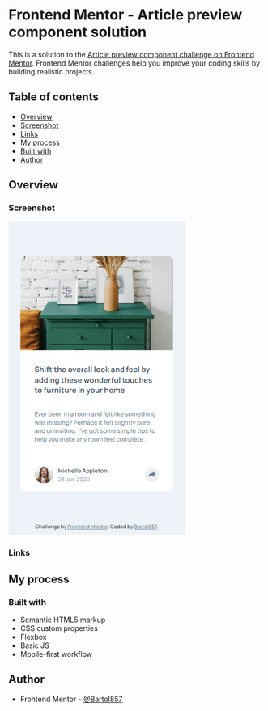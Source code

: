 # Frontend Mentor - Article preview component solution

This is a solution to the [Article preview component challenge on Frontend Mentor](https://www.frontendmentor.io/challenges/article-preview-component-dYBN_pYFT). Frontend Mentor challenges help you improve your coding skills by building realistic projects. 

## Table of contents

- [Overview](#overview)
- [Screenshot](#screenshot)
- [Links](#links)
- [My process](#my-process)
- [Built with](#built-with)
- [Author](#author)

## Overview

### Screenshot

![Mobile](./screenshot-mobile.jpg)



### Links



## My process

### Built with

- Semantic HTML5 markup
- CSS custom properties
- Flexbox
- Basic JS
- Mobile-first workflow

## Author

- Frontend Mentor - [@Bartol857](https://www.frontendmentor.io/profile/Bartol857)